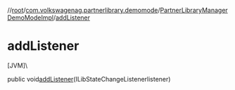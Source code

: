//[root](../../../index.md)/[com.volkswagenag.partnerlibrary.demomode](../index.md)/[PartnerLibraryManagerDemoModeImpl](index.md)/[addListener](add-listener.md)

# addListener

[JVM]\

public void[addListener](add-listener.md)(ILibStateChangeListenerlistener)
